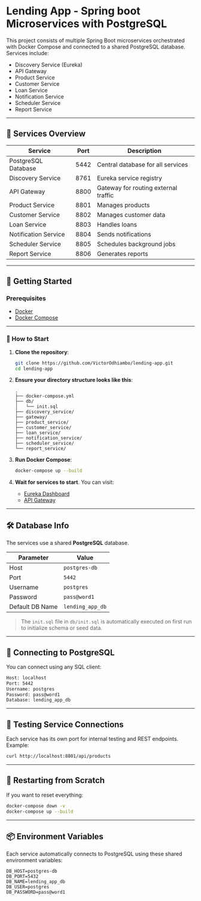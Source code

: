 # Lending App - Spring boot Microservices with PostgreSQL

This project consists of multiple Spring Boot microservices orchestrated with Docker Compose and connected to a shared PostgreSQL database. Services include:

- Discovery Service (Eureka)
- API Gateway
- Product Service
- Customer Service
- Loan Service
- Notification Service
- Scheduler Service
- Report Service

---

## 🧱 Services Overview

| Service               | Port  | Description                         |
|-----------------------|-------|-------------------------------------|
| PostgreSQL Database   | 5442  | Central database for all services   |
| Discovery Service     | 8761  | Eureka service registry             |
| API Gateway           | 8800  | Gateway for routing external traffic|
| Product Service       | 8801  | Manages products                    |
| Customer Service      | 8802  | Manages customer data               |
| Loan Service          | 8803  | Handles loans                       |
| Notification Service  | 8804  | Sends notifications                 |
| Scheduler Service     | 8805  | Schedules background jobs           |
| Report Service        | 8806  | Generates reports                   |

---

## 🚀 Getting Started

### Prerequisites

- [Docker](https://www.docker.com/)
- [Docker Compose](https://docs.docker.com/compose/)

---

### 🏁 How to Start

1. **Clone the repository**:
   ```bash
   git clone https://github.com/VictorOdhiambo/lending-app.git
   cd lending-app
   ```

2. **Ensure your directory structure looks like this**:
   ```
   .
   ├── docker-compose.yml
   ├── db/
   │   └── init.sql
   ├── discovery_service/
   ├── gateway/
   ├── product_service/
   ├── customer_service/
   ├── loan_service/
   ├── notification_service/
   ├── scheduler_service/
   └── report_service/
   ```

3. **Run Docker Compose**:
   ```bash
   docker-compose up --build
   ```

4. **Wait for services to start**. You can visit:
   - [Eureka Dashboard](http://localhost:8761)
   - [API Gateway](http://localhost:8800)

---

## 🛠️ Database Info

The services use a shared **PostgreSQL** database.

| Parameter       | Value          |
|-----------------|----------------|
| Host            | `postgres-db`  |
| Port            | `5442`         |
| Username        | `postgres`     |
| Password        | `pass@word1`   |
| Default DB Name | `lending_app_db` |

> The `init.sql` file in `db/init.sql` is automatically executed on first run to initialize schema or seed data.

---

## 🔌 Connecting to PostgreSQL

You can connect using any SQL client:

```bash
Host: localhost
Port: 5442
Username: postgres
Password: pass@word1
Database: lending_app_db
```

---

## 🧪 Testing Service Connections

Each service has its own port for internal testing and REST endpoints. Example:

```bash
curl http://localhost:8801/api/products
```

---

## 🔁 Restarting from Scratch

If you want to reset everything:

```bash
docker-compose down -v
docker-compose up --build
```

---

## 📦 Environment Variables

Each service automatically connects to PostgreSQL using these shared environment variables:

```env
DB_HOST=postgres-db
DB_PORT=5432
DB_NAME=lending_app_db
DB_USER=postgres
DB_PASSWORD=pass@word1
```
